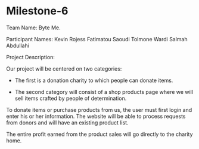 # Milestone-6 

Team Name: Byte Me.

Participant Names: Kevin Rojess
                   Fatimatou Saoudi
                   Tolmone Wardi
                   Salmah Abdullahi


Project Description:

Our project will be centered on two categories: 
          
* The first is a donation charity to which people can donate items.

* The second category will consist of a shop products page where we will sell items crafted by people of determination.


To donate items or purchase products from us, the user must first login and enter his or her information. The website will be able to process requests from donors and will have an existing product list. 

The entire profit earned from the product sales will go directly to the charity home.
